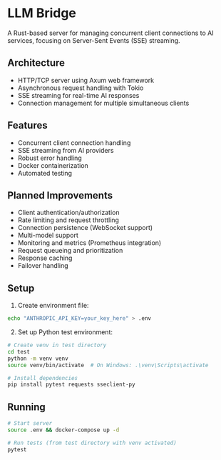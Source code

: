 # LLM Bridge

A Rust-based server for managing concurrent client connections to AI services, focusing on Server-Sent Events (SSE) streaming.

## Architecture

- HTTP/TCP server using Axum web framework
- Asynchronous request handling with Tokio
- SSE streaming for real-time AI responses
- Connection management for multiple simultaneous clients

## Features

- Concurrent client connection handling
- SSE streaming from AI providers
- Robust error handling
- Docker containerization
- Automated testing

## Planned Improvements

- Client authentication/authorization
- Rate limiting and request throttling
- Connection persistence (WebSocket support)
- Multi-model support
- Monitoring and metrics (Prometheus integration)
- Request queueing and prioritization
- Response caching
- Failover handling

## Setup

1. Create environment file:

```bash
echo "ANTHROPIC_API_KEY=your_key_here" > .env
```

2. Set up Python test environment:

```bash
# Create venv in test directory
cd test
python -m venv venv
source venv/bin/activate  # On Windows: .\venv\Scripts\activate

# Install dependencies
pip install pytest requests sseclient-py
```

## Running

```bash
# Start server
source .env && docker-compose up -d

# Run tests (from test directory with venv activated)
pytest
```
